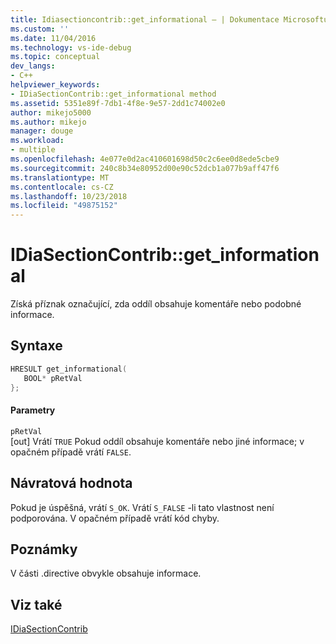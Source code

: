 ```yaml
---
title: Idiasectioncontrib::get_informational – | Dokumentace Microsoftu
ms.custom: ''
ms.date: 11/04/2016
ms.technology: vs-ide-debug
ms.topic: conceptual
dev_langs:
- C++
helpviewer_keywords:
- IDiaSectionContrib::get_informational method
ms.assetid: 5351e89f-7db1-4f8e-9e57-2dd1c74002e0
author: mikejo5000
ms.author: mikejo
manager: douge
ms.workload:
- multiple
ms.openlocfilehash: 4e077e0d2ac410601698d50c2c6ee0d8ede5cbe9
ms.sourcegitcommit: 240c8b34e80952d00e90c52dcb1a077b9aff47f6
ms.translationtype: MT
ms.contentlocale: cs-CZ
ms.lasthandoff: 10/23/2018
ms.locfileid: "49875152"
---
```

# <a name="idiasectioncontribgetinformational"></a>IDiaSectionContrib::get_informational
Získá příznak označující, zda oddíl obsahuje komentáře nebo podobné informace.  
  
## <a name="syntax"></a>Syntaxe  
  
```C++  
HRESULT get_informational(  
   BOOL* pRetVal  
};  
```  
  
#### <a name="parameters"></a>Parametry  
 `pRetVal`  
 [out] Vrátí `TRUE` Pokud oddíl obsahuje komentáře nebo jiné informace; v opačném případě vrátí `FALSE`.  
  
## <a name="return-value"></a>Návratová hodnota  
 Pokud je úspěšná, vrátí `S_OK`. Vrátí `S_FALSE` -li tato vlastnost není podporována. V opačném případě vrátí kód chyby.  
  
## <a name="remarks"></a>Poznámky  
 V části .directive obvykle obsahuje informace.  
  
## <a name="see-also"></a>Viz také  
 [IDiaSectionContrib](../../debugger/debug-interface-access/idiasectioncontrib.md)